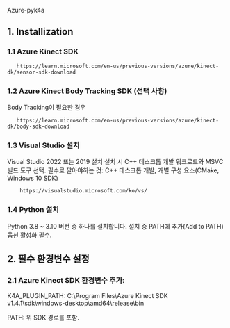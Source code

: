 Azure-pyk4a

## 1. Installization

### 1.1 Azure Kinect SDK
       
       https://learn.microsoft.com/en-us/previous-versions/azure/kinect-dk/sensor-sdk-download


### 1.2 Azure Kinect Body Tracking SDK (선택 사항)
   
   Body Tracking이 필요한 경우
   
       https://learn.microsoft.com/en-us/previous-versions/azure/kinect-dk/body-sdk-download


 ### 1.3 Visual Studio 설치
   
   Visual Studio 2022 또는 2019 설치
   설치 시 C++ 데스크톱 개발 워크로드와 MSVC 빌드 도구 선택.
   필수로 깔아야하는 것: C++ 데스크톱 개발, 개별 구성 요소(CMake, Windows 10 SDK)
   
        https://visualstudio.microsoft.com/ko/vs/


  ### 1.4 Python 설치
   
   Python 3.8 ~ 3.10 버전 중 하나를 설치합니다.
   설치 중 PATH에 추가(Add to PATH) 옵션 활성화 필수.


## 2. 필수 환경변수 설정
  ### 2.1 Azure Kinect SDK 환경변수 추가:
  
  K4A_PLUGIN_PATH: C:\Program Files\Azure Kinect SDK v1.4.1\sdk\windows-desktop\amd64\release\bin
  
   PATH: 위 SDK 경로를 포함.
   

